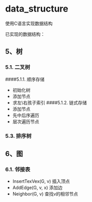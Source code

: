 # data_structure
使用C语言实现数据结构

已实现的数据结构：
## 5、树
### 5.1. 二叉树
####5.1.1. 顺序存储
* 初始化树
* 添加节点
* 求左\右孩子索引
####5.1.2. 链式存储
* 添加节点
* 先中后序遍历
* 层次遍历节点
### 5.3. 排序树

## 6、图
### 6.1. 邻接表
* InsertTexVex(G, v)  插入顶点
* AddEdge(G, v, x)  添加边
* Neighbor(G, v)  查找v的相邻节点
